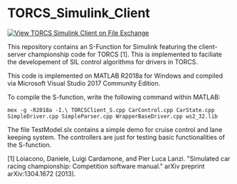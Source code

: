 # TORCS_Simulink_Client

[![View TORCS Simulink Client on File Exchange](https://www.mathworks.com/matlabcentral/images/matlab-file-exchange.svg)](https://www.mathworks.com/matlabcentral/fileexchange/73744-torcs-simulink-client)

This repository contains an S-Function for Simulink featuring the client-server championship code for TORCS [1]. This is implemented to faciliate the developement of SIL control algorithms for drivers in TORCS.

This code is implemented on MATLAB R2018a for Windows and compiled via Microsoft Visual Studio 2017 Community Edition.

To compile the S-function, write the following command within MATLAB:
```
mex -g -R2018a -I.\ TORCSClient_S.cpp CarControl.cpp CarState.cpp SimpleDriver.cpp SimpleParser.cpp WrapperBaseDriver.cpp ws2_32.lib
```

The file TestModel.slx contains a simple demo for cruise control and lane keeping system. The controllers are just for testing basic functionalities of the S-function.

[1] Loiacono, Daniele, Luigi Cardamone, and Pier Luca Lanzi. "Simulated car racing championship: Competition software manual." arXiv preprint arXiv:1304.1672 (2013).
